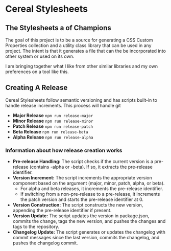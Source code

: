 Cereal Stylesheets
==================

## The Stylesheets a of Champions

The goal of this project is to be a source for generating a CSS Custom Properties collection and a utility class library that can be used in any project. The intent is that it generates a file that can the be incorporated into other system or used on its own.

I am bringing together what I like from other similar libraries and my own preferences on a tool like this.

## Creating A Release

Cereal Stylesheets follow semantic versioning and has scripts built-in to handle release increments. This process will handle git

- **Major Release** `npm run release-major`
- **Minor Release** `npm run release-minor`
- **Patch Release** `npm run release-patch`
- **Beta Release** `npm run release-beta`
- **Alpha Release** `npm run release-alpha`

### Information about how release creation works

- **Pre-release Handling:** The script checks if the current version is a pre-release (contains -alpha or -beta). If so, it extracts the pre-release identifier.
- **Version Increment:** The script increments the appropriate version component based on the argument (major, minor, patch, alpha, or beta).
  - For alpha and beta releases, it increments the pre-release identifier.
  - If switching from a non-pre-release to a pre-release, it increments the patch version and starts the pre-release identifier at 0.
- **Version Construction:** The script constructs the new version, appending the pre-release identifier if present.
- **Version Update:** The script updates the version in package.json, commits the change, tags the new version, and pushes the changes and tags to the repository.
- **Changelog Update:** The script generates or updates the changelog with commit messages since the last version, commits the changelog, and pushes the changelog commit.